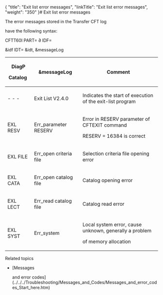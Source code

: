 {
    "title": "Exit list error messages",
    "linkTitle": "Exit list error messages",
    "weight": "350"
}# <span id="Exit_list_error_messages"></span>Exit list error messages



The error messages stored in the <span>Transfer CFT</span> log

have the following syntax:



CFTT60I PART= ∂ IDF=

&amp;idf IDT= &amp;idt, &amp;messageLog



<table data-cellspacing="0">
<thead>
<tr>
<th><p>DiagP<br/>

Catalog </p></th>
<th><p>&amp;messageLog </p></th>
<th><p>Comment </p></th>
</tr>
</thead>
<tbody>
<tr>
<td><p>- - - </p></td>
<td><p>Exit List V2.4.0 </p></td>
<td><p>Indicates the start of execution of the exit-list program </p></td>
</tr>
<tr>
<td><p>EXL RESV </p></td>
<td><p>Err_parameter RESERV </p></td>
<td><p>Error in RESERV parameter of CFTEXIT command</p>
<p>RESERV = 16384 is correct </p></td>
</tr>
<tr>
<td><p>EXL FILE </p></td>
<td><p>Err_open criteria file </p></td>
<td><p>Selection criteria file opening error </p></td>
</tr>
<tr>
<td><p>EXL CATA </p></td>
<td><p>Err_open catalog file </p></td>
<td><p>Catalog opening error </p></td>
</tr>
<tr>
<td><p>EXL LECT </p></td>
<td><p>Err_read catalog file </p></td>
<td><p>Catalog read error </p></td>
</tr>
<tr>
<td><p>EXL SYST </p></td>
<td><p>Err_system </p></td>
<td><p>Local system error, cause unknown, generally a problem

of memory allocation </p></td>
</tr>
</tbody>
</table>



Related topics



-   [Messages

    and error codes](../../../Troubleshooting/Messages_and_Codes/Messages_and_error_codes_Start_here.htm)

